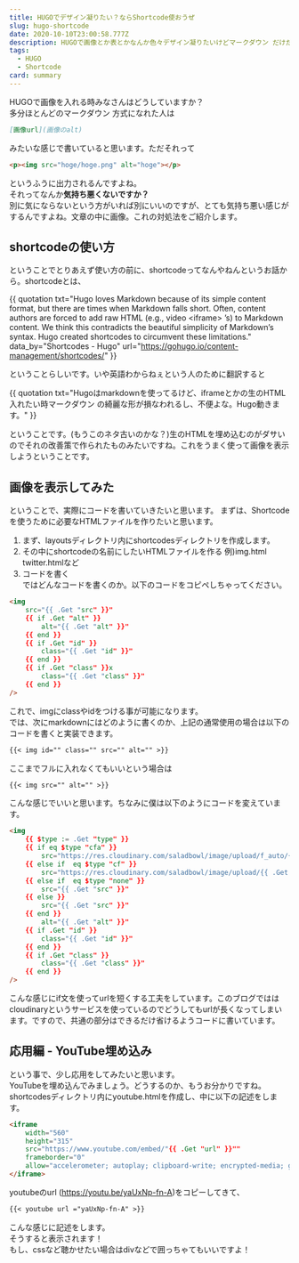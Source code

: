 ```yaml
---
title: HUGOでデザイン凝りたい？ならShortcode使おうぜ
slug: hugo-shortcode
date: 2020-10-10T23:00:58.777Z
description: HUGOで画像とか表とかなんか色々デザイン凝りたいけどマークダウン だけだと満足できない人のためのShortcode入門
tags:
  - HUGO
  - Shortcode
card: summary
---
```

HUGOで画像を入れる時みなさんはどうしていますか？  
多分ほとんどのマークダウン 方式になれた人は
``` markdown
[画像url](画像のalt)
```  
みたいな感じで書いていると思います。ただそれって  
```html
<p><img src="hoge/hoge.png" alt="hoge"></p>
```  
というふうに出力されるんですよね。  
それってなんか**気持ち悪くないですか？**  
別に気にならないという方がいれば別にいいのですが、とても気持ち悪い感じがするんですよね。文章の中に画像。これの対処法をご紹介します。

## shortcodeの使い方
ということでとりあえず使い方の前に、shortcodeってなんやねんというお話から。shortcodeとは、

{{ quotation txt="Hugo loves Markdown because of its simple content format, but there are times when Markdown falls short. Often, content authors are forced to add raw HTML (e.g., video &lt;iframe&gt; ’s) to Markdown content. We think this contradicts the beautiful simplicity of Markdown’s syntax.
Hugo created shortcodes to circumvent these limitations." data_by="Shortcodes - Hugo" url="https://gohugo.io/content-management/shortcodes/" }}  

ということらしいです。いや英語わからねぇという人のために翻訳すると

{{ quotation txt="Hugoはmarkdownを使ってるけど、iframeとかの生のHTML入れたい時マークダウン の綺麗な形が損なわれるし、不便よな。Hugo動きます。" }}  

ということです。(もうこのネタ古いのかな？)生のHTMLを埋め込むのがダサいのでそれの改善策で作られたものみたいですね。これをうまく使って画像を表示しようということです。

## 画像を表示してみた
ということで、実際にコードを書いていきたいと思います。
まずは、Shortcodeを使うために必要なHTMLファイルを作りたいと思います。  
1. まず、layoutsディレクトリ内にshortcodesディレクトリを作成します。  
2. その中にshortcodeの名前にしたいHTMLファイルを作る 例)img.html twitter.htmlなど  
3. コードを書く  
ではどんなコードを書くのか。以下のコードをコピペしちゃってください。  

```html
<img
    src="{{ .Get "src" }}"
    {{ if .Get "alt" }}
        alt="{{ .Get "alt" }}"
    {{ end }}
    {{ if .Get "id" }}
        class="{{ .Get "id" }}"
    {{ end }}
    {{ if .Get "class" }}x
        class="{{ .Get "class" }}"
    {{ end }}
/>
```

これで、imgにclassやidをつける事が可能になります。  
では、次にmarkdownにはどのように書くのか、上記の通常使用の場合は以下のコードを書くと実装できます。

```markdown
{{< img id="" class="" src="" alt="" >}}
```

ここまでフルに入れなくてもいいという場合は

```markdown
{{< img src="" alt="" >}}
```

こんな感じでいいと思います。ちなみに僕は以下のようにコードを変えています。

```html
<img
    {{ $type := .Get "type" }}
    {{ if eq $type "cfa" }}
        src="https://res.cloudinary.com/saladbowl/image/upload/f_auto/{{ .Get "src" }}"
    {{ else if  eq $type "cf" }}
        src="https://res.cloudinary.com/saladbowl/image/upload/{{ .Get "src" }}"
    {{ else if  eq $type "none" }}
        src="{{ .Get "src" }}"
    {{ else }}
        src="{{ .Get "src" }}"
    {{ end }}
        alt="{{ .Get "alt" }}"
    {{ if .Get "id" }}
        class="{{ .Get "id" }}"
    {{ end }}
    {{ if .Get "class" }}
        class="{{ .Get "class" }}"
    {{ end }}
/>
```

こんな感じにif文を使ってurlを短くする工夫をしています。このブログでははcloudinaryというサービスを使っているのでどうしてもurlが長くなってしまいます。ですので、共通の部分はできるだけ省けるようコードに書いています。

## 応用編 - YouTube埋め込み
という事で、少し応用をしてみたいと思います。  
YouTubeを埋め込んでみましょう。どうするのか、もうお分かりですね。shortcodesディレクトリ内にyoutube.htmlを作成し、中に以下の記述をします。  

```html
<iframe
	width="560"
	height="315"
	src="https://www.youtube.com/embed/"{{ .Get "url" }}""
	frameborder="0"
	allow="accelerometer; autoplay; clipboard-write; encrypted-media; gyroscope; picture-in-picture" allowfullscreen>
</iframe>
```

youtubeのurl (https://youtu.be/yaUxNp-fn-A)をコピーしてきて、 
 
```markdown
{{< youtube url ="yaUxNp-fn-A" >}}
```

こんな感じに記述をします。  
そうすると表示されます！  
もし、cssなど聴かせたい場合はdivなどで囲っちゃてもいいですよ！  
